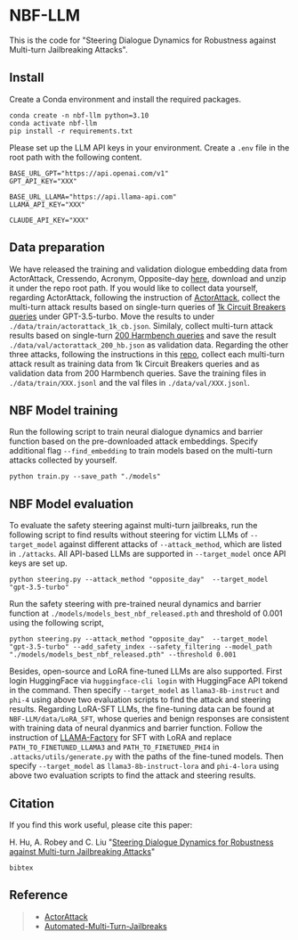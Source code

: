 # NBF-LLM
This is the code for "Steering Dialogue Dynamics for Robustness against Multi-turn Jailbreaking Attacks".

## Install
Create a Conda environment and install the required packages.
```
conda create -n nbf-llm python=3.10
conda activate nbf-llm
pip install -r requirements.txt
```

Please set up the LLM API keys in your environment. Create a `.env` file in the root path with the following content.

```
BASE_URL_GPT="https://api.openai.com/v1"
GPT_API_KEY="XXX"

BASE_URL_LLAMA="https://api.llama-api.com"
LLAMA_API_KEY="XXX"

CLAUDE_API_KEY="XXX"
```

## Data preparation
We have released the training and validation diologue embedding data from ActorAttack, Cressendo, Acronym, Opposite-day [here](https://drive.google.com/file/d/1EO8GKpuxQm-EZQn9i_00fJWg7yXXGWSF/view?usp=sharing), download and unzip it under the repo root path. If you would like to collect data yourself, regarding ActorAttack, following the instruction of [ActorAttack](https://github.com/AI45Lab/ActorAttack), collect the multi-turn attack results based on single-turn  queries of [1k Circuit Breakers queries](https://github.com/AI45Lab/ActorAttack/blob/master/data/circuit_breaker_train.csv) under GPT-3.5-turbo. Move the results to under `./data/train/actorattack_1k_cb.json`. Similaly, collect multi-turn attack results based on single-turn [200 Harmbench queries](https://github.com/AI45Lab/ActorAttack/blob/master/data/harmbench.csv) and save the result `./data/val/actorattack_200_hb.json` as validation data.
Regarding the other three attacks, following the instructions in this [repo](https://github.com/AIM-Intelligence/Automated-Multi-Turn-Jailbreaks), collect each multi-turn attack result as training data from 1k Circuit Breakers queries and as validation data from 200 Harmbench queries. Save the training files in `./data/train/XXX.jsonl` and the val files in `./data/val/XXX.jsonl`.

## NBF Model training
Run the following script to train neural dialogue dynamics and barrier function based on the pre-downloaded attack embeddings. Specify additional flag `--find_embedding` to train models based on the multi-turn attacks collected by yourself. 

```
python train.py --save_path "./models"
```

## NBF Model evaluation
To evaluate the safety steering against multi-turn jailbreaks, run the following script to find results without steering for victim LLMs of `--target_model` against different attacks of `--attack_method`, which are listed in `./attacks`. All API-based LLMs are supported in `--target_model` once API keys are set up.

```
python steering.py --attack_method "opposite_day"  --target_model "gpt-3.5-turbo"
```

Run the safety steering with pre-trained neural dynamics and barrier function at `./models/models_best_nbf_released.pth` and threshold of 0.001 using the following script,

```
python steering.py --attack_method "opposite_day"  --target_model "gpt-3.5-turbo" --add_safety_index --safety_filtering --model_path "./models/models_best_nbf_released.pth" --threshold 0.001
```

Besides, open-source and LoRA fine-tuned LLMs are also supported. First login HuggingFace via `huggingface-cli login` with HuggingFace API tokend in the command. Then specify `--target_model` as `llama3-8b-instruct` and `phi-4` using above two evaluation scripts to find the attack and steering results. Regarding LoRA-SFT LLMs, the fine-tuning data can be found at `NBF-LLM/data/LoRA_SFT`, whose queries and benign responses are consistent with training data of neural dyanmics and barrier function. Follow the instruction of [LLAMA-Factory](https://github.com/hiyouga/LLaMA-Factory) for SFT with LoRA and replace `PATH_TO_FINETUNED_LLAMA3` and `PATH_TO_FINETUNED_PHI4` in `.attacks/utils/generate.py` with the paths of the fine-tuned models. Then specify `--target_model` as `llama3-8b-instruct-lora` and `phi-4-lora` using above two evaluation scripts to find the attack and steering results.

## Citation
If you find this work useful, please cite this paper:

H. Hu, A. Robey and C. Liu
"[Steering Dialogue Dynamics for Robustness against Multi-turn Jailbreaking Attacks]()"

```
bibtex
```

## Reference
> - [ActorAttack](https://github.com/AI45Lab/ActorAttack)
> - [Automated-Multi-Turn-Jailbreaks](https://github.com/AIM-Intelligence/Automated-Multi-Turn-Jailbreaks)
